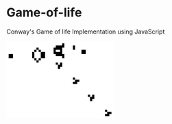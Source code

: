 # Game-of-life
 Conway's Game of life Implementation using JavaScript

![game-of-life](https://github.com/bharat-mobiuso/Game-of-life/blob/main/gameOfLife.gif)
